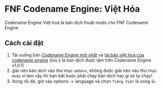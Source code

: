 # FNF Codename Engine: Việt Hóa
Codename Engine Việt hoá là bản dịch thuật mods cho FNF Codename Engine

## Cách cài đặt
1. Tải xuống bản [Codename Engine mới nhất](https://codename-engine.com/) và [tải bản việt hoá của codename engine](https://github.com/Funkin-Project-Vietnam/FNF-CodenameEngine-VietHoa/releases) (lưu ý là bản dịch được làm trên Codename Engine v1.0.1)
2. giải nén bản dịch vào thư mục `addons`, không được giải nén vào thư mục `mods` vì làm vậy thì bạn bắt buộc phải chạy bản dịch hay gì sẽ tự chạy!
3. Xong rồi đó, giờ vào options -> language và chọn `Tiếng Việt` là xong 👍